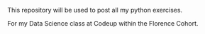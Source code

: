 This repository will be used to post all my python exercises.

For my Data Science class at Codeup within the Florence Cohort.